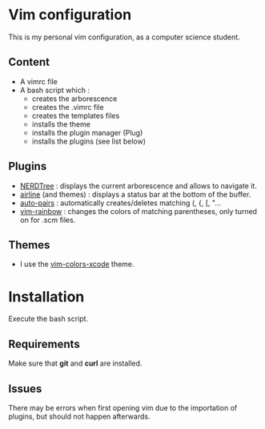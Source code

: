 # Vim configuration

This is my personal vim configuration, as a computer science student.

## Content
- A vimrc file
- A bash script which :
    - creates the arborescence
    - creates the .vimrc file
    - creates the templates files
    - installs the theme
    - installs the plugin manager (Plug)
    - installs the plugins (see list below)

## Plugins
- [NERDTree](https://github.com/preservim/nerdtree) : displays the current arborescence and allows to navigate it.
- [airline](https://github.com/vim-airline/vim-airline) (and themes) : displays a status bar at the bottom of the buffer.
- [auto-pairs](https://github.com/jiangmiao/auto-pairs) : automatically creates/deletes matching (, {, [, "...
- [vim-rainbow](https://github.com/frazrepo/vim-rainbow) : changes the colors of matching parentheses, only turned on for .scm files.

## Themes
- I use the [vim-colors-xcode](https://github.com/lunacookies/vim-colors-xcode) theme.

# Installation 
Execute the bash script.

## Requirements
Make sure that **git** and **curl** are installed.

## Issues
There may be errors when first opening vim due to the importation of plugins, but should not happen afterwards.
